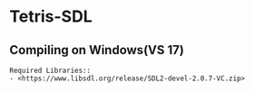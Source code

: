 # Tetris-SDL

  ## Compiling on Windows(VS 17)
  
    Required Libraries::
    - <https://www.libsdl.org/release/SDL2-devel-2.0.7-VC.zip>
      
